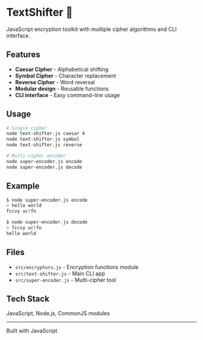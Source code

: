 # TextShifter 🔐

JavaScript encryption toolkit with multiple cipher algorithms and CLI interface.

## Features

- **Caesar Cipher** - Alphabetical shifting
- **Symbol Cipher** - Character replacement
- **Reverse Cipher** - Word reversal
- **Modular design** - Reusable functions
- **CLI interface** - Easy command-line usage

## Usage

```bash
# Single cipher
node text-shifter.js caesar 4
node text-shifter.js symbol
node text-shifter.js reverse

# Multi-cipher encoder
node super-encoder.js encode
node super-encoder.js decode
```

## Example

```bash
$ node super-encoder.js encode
> hello world
fccvy uc!fn

$ node super-encoder.js decode
> fccvy uc!fn
hello world
```

## Files

- `src/encryptors.js` - Encryption functions module
- `src/text-shifter.js` - Main CLI app
- `src/super-encoder.js` - Multi-cipher tool

## Tech Stack

JavaScript, Node.js, CommonJS modules

---

Built with JavaScript
